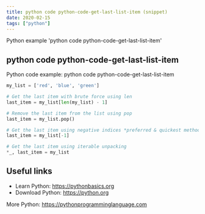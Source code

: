 ```yaml
---
title: python code python-code-get-last-list-item (snippet)
date: 2020-02-15
tags: ["python"]
---
```

Python example 'python code python-code-get-last-list-item'


## python code python-code-get-last-list-item

Python code example: python code python-code-get-last-list-item

```python
my_list = ['red', 'blue', 'green']

# Get the last item with brute force using len
last_item = my_list[len(my_list) - 1]

# Remove the last item from the list using pop
last_item = my_list.pop() 

# Get the last item using negative indices *preferred & quickest method*
last_item = my_list[-1]

# Get the last item using iterable unpacking
*_, last_item = my_list


```

## Useful links

- Learn Python: https://pythonbasics.org
- Download Python: https://python.org

More Python: https://pythonprogramminglanguage.com

